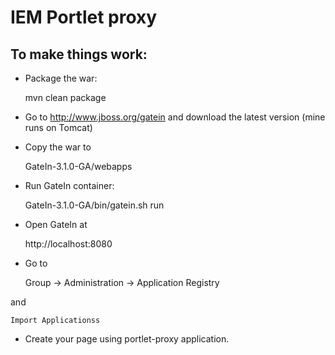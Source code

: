 # IEM Portlet proxy

## To make things work:

* Package the war:

	mvn clean package  

* Go to http://www.jboss.org/gatein and download the latest version (mine runs on Tomcat)

* Copy the war to

	GateIn-3.1.0-GA/webapps

* Run GateIn container:

	GateIn-3.1.0-GA/bin/gatein.sh run  
	
* Open GateIn at

	http://localhost:8080  

* Go to

	Group -> Administration -> Application Registry  

and 

	Import Applicationss  

* Create your page using portlet-proxy application.